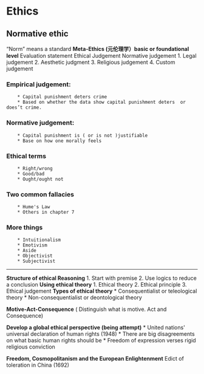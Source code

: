 # Ethics 
## Normative ethic
“Norm” means a standard
**Meta-Ethics (元伦理学）basic or foundational level** 
Evaluation statement
Ethical Judgement
Normative judgement
		1. Legal judgement
		2. Aesthetic judgment
		3. Religious judgement
		4. Custom judgement

### Empirical judgement:		* Capital punishment deters crime		* Based on whether the data show capital punishment deters 	or does’t crime.### Normative judgement:		* Capital punishment is ( or is not )justifiable		* Base on how one morally feels### Ethical terms		* Right/wrong		* Good/bad		* Ought/ought not
		### Two common fallacies		* Hume's Law		* Others in chapter 7### More things		* Intuitionalism		* Emotivism		* Aside		* Objectivist		* Subjectivist
- - - -
**Structure of ethical Reasoning**
		1. Start with premise 
		2.  Use logics to reduce a conclusion
**Using ethical theory**
		1. Ethical theory
		2. Ethical principle
		3. Ethical judgement
**Types of ethical theory**
		* Consequentialist or teleological theory
		* Non-consequentialist or deontological theory
	
**Motive-Act-Consequence**
	( Distinguish what is motive. Act and Consequence)

**Develop a global ethical perspective (being attempt)**		* United nations' universal declaration of human rights (1948)		* There are big disagreements on what basic human rights should be		* Freedom of expression verses rigid religious conviction
		**Freedom, Cosmopolitanism and the European Enlightenment**	Edict of toleration in China (1692)	